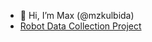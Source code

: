 - 👋 Hi, I’m Max (@mzkulbida)
- [Robot Data Collection Project](https://www.github.com/mzkulbida/robot_data_collection) 

<!---
mzkulbida/mzkulbida is a ✨ special ✨ repository because its `README.md` (this file) appears on your GitHub profile.
You can click the Preview link to take a look at your changes.
--->
